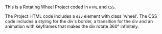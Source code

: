 This is a Rotating Wheel Project coded in `HTML` and `CSS`.

The Project HTML code includes a `div` element with class 'wheel'. 
The CSS code includes a styling for the div's border, a transition for the div and an animation with keyframes that makes the div rotate 360° infinitely.
